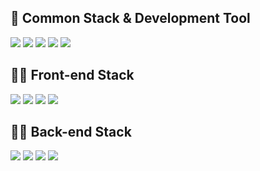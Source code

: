 ## 🎨 Common Stack & Development Tool

<div align=left> 
 	<img src="https://img.shields.io/badge/javascript-F7DF1E?style=for-the-badge&logo=javascript&logoColor=black">
	<img src="https://img.shields.io/badge/html5-E34F26?style=for-the-badge&logo=html5&logoColor=white">
  	<img src="https://img.shields.io/badge/css-1572B6?style=for-the-badge&logo=css3&logoColor=white">
    <img src="https://img.shields.io/badge/Ubuntu-E95420?style=for-the-badge&logo=Ubuntu&logoColor=white">
    <img src="https://img.shields.io/badge/Visual Studio Code-007ACC?style=for-the-badge&logo=Visual Studio Code&logoColor=white">
</div>



## 👨‍🎨 Front-end Stack

<div align=left> 
	<img 
src="https://img.shields.io/badge/react-61DAFB?style=for-the-badge&logo=react&logoColor=black">
    <img src="https://img.shields.io/badge/NextJs-000000?style=for-the-badge&logo=Next.js&logoColor=white">
    <img src="https://img.shields.io/badge/Redux-764ABC?style=for-the-badge&logo=Redux&logoColor=black">    	
	<img src="https://img.shields.io/badge/styled_Component-DB7093?style=for-the-badge&logo=styled-components&logoColor=white"   
</div>



## 👨‍🔧 Back-end Stack

<div align=left> 
	<img 
src="https://img.shields.io/badge/Node.js-339933?style=for-the-badge&logo=Node.js&logoColor=white">
    <img src="https://img.shields.io/badge/Express-000000?style=for-the-badge&logo=Express&logoColor=white">    	
	<img src="https://img.shields.io/badge/MySQL-4479A1?style=for-the-badge&logo=MySQL&logoColor=white">
	<img src="https://img.shields.io/badge/MongoDB-47A248?style=for-the-badge&logo=MongoDB&logoColor=white">    	
</div>
